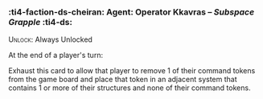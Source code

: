 ### :ti4-faction-ds-cheiran: **Agent**: Operator Kkavras – _Subspace Grapple_ :ti4-ds:

<span style="font-variant:small-caps;">Unlock</span>: Always Unlocked

At the end of a player's turn:

Exhaust this card to allow that player to remove 1 of their command tokens from the game board and place that token in an adjacent system that contains 1 or more of their structures and none of their command tokens.
